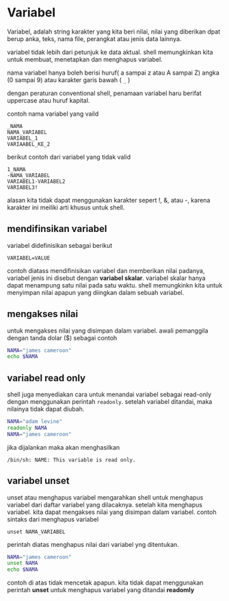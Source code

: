 # Variabel

Variabel, adalah string karakter yang kita beri nilai, nilai yang diberikan dpat berup anka, teks, nama file, perangkat atau jenis data lainnya.

variabel tidak lebih dari petunjuk ke data aktual. shell memungkinkan kita untuk membuat, menetapkan dan menghapus variabel.

nama variabel hanya boleh berisi huruf( a sampai z atau A sampai Z) angka (0 sampai 9) atau karakter garis bawah ( ``_`` )

dengan peraturan conventional shell, penamaan variabel haru berifat uppercase atau huruf kapital.

contoh nama variabel yang vaild
```
_NAMA
NAMA_VARIABEL
VARIABEL_1
VARIAABEL_KE_2
```

berikut contoh dari variabel yang tidak valid
```
1_NAMA
-NAMA_VARIABEL
VARIABEL1-VARIABEL2
VARIABEL3!
```

alasan kita tidak dapat menggunakan karakter sepert !, &, atau -, karena karakter ini meiliki arti khusus untuk shell.

## mendifinsikan variabel

variabel didefinisikan sebagai berikut
```
VARIABEL=VALUE
```

contoh diatass mendifinisikan variabel dan memberikan nilai padanya, variabel jenis ini disebut dengan **variabel skalar**. variabel skalar hanya dapat menampung satu nilai pada satu waktu. shell memungkinkn kita untuk menyimpan nilai apapun yang diingkan dalam sebuah variabel.

## mengakses nilai

untuk mengakses nilai yang disimpan dalam variabel. awali pemanggila dengan tanda dolar ($) sebagai contoh

```bash
NAMA="james cameroon"
echo $NAMA
```

## variabel read only

shell juga menyediakan cara untuk menandai variabel sebagai read-only dengan menggunakan perintah ``readonly``. setelah variabel ditandai, maka nilainya tidak dapat diubah.

```bash
NAMA="adam levine"
readonly NAMA
NAMA="james cameroon"
```

jika dijalankan maka akan menghasilkan
```
/bin/sh: NAME: This variable is read only.
```

## variabel unset

unset atau menghapus variabel mengarahkan shell untuk menghapus variabel dari daftar variabel yang dilacaknya. setelah kita menghapus variabel. kita dapat mengakses nilai yang disimpan dalam variabel. contoh sintaks dari menghapus variabel

```
unset NAMA_VARIABEL
```

perintah diatas menghapus nilai dari variabel yng ditentukan.

```bash
NAMA="james cameroon"
unset NAMA
echo $NAMA
```

contoh di atas tidak mencetak apapun. kita tidak dapat menggunakan perintah **unset** untuk menghapus variabel yang ditandai **readomly**

